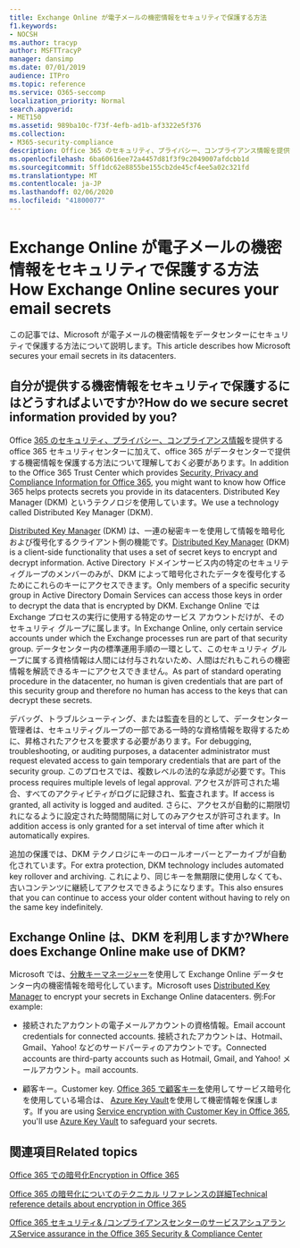 ```yaml
---
title: Exchange Online が電子メールの機密情報をセキュリティで保護する方法
f1.keywords:
- NOCSH
ms.author: tracyp
author: MSFTTracyP
manager: dansimp
ms.date: 07/01/2019
audience: ITPro
ms.topic: reference
ms.service: O365-seccomp
localization_priority: Normal
search.appverid:
- MET150
ms.assetid: 989ba10c-f73f-4efb-ad1b-af3322e5f376
ms.collection:
- M365-security-compliance
description: Office 365 のセキュリティ、プライバシー、コンプライアンス情報を提供する Office 365 セキュリティセンターに加えて、office 365 がデータセンターで提供する機密情報を保護する方法について理解しておく必要があります。 Distributed Key Manager (DKM) というテクノロジを使用しています。
ms.openlocfilehash: 6ba60616ee72a4457d81f3f9c2049007afdcbb1d
ms.sourcegitcommit: 5ff1dc62e8855be155cb2de45cf4ee5a02c321fd
ms.translationtype: MT
ms.contentlocale: ja-JP
ms.lasthandoff: 02/06/2020
ms.locfileid: "41800077"
---
```

# <a name="how-exchange-online-secures-your-email-secrets"></a><span data-ttu-id="17ed7-104">Exchange Online が電子メールの機密情報をセキュリティで保護する方法</span><span class="sxs-lookup"><span data-stu-id="17ed7-104">How Exchange Online secures your email secrets</span></span>

<span data-ttu-id="17ed7-105">この記事では、Microsoft が電子メールの機密情報をデータセンターにセキュリティで保護する方法について説明します。</span><span class="sxs-lookup"><span data-stu-id="17ed7-105">This article describes how Microsoft secures your email secrets in its datacenters.</span></span>
  
## <a name="how-do-we-secure-secret-information-provided-by-you"></a><span data-ttu-id="17ed7-106">自分が提供する機密情報をセキュリティで保護するにはどうすればよいですか?</span><span class="sxs-lookup"><span data-stu-id="17ed7-106">How do we secure secret information provided by you?</span></span>

<span data-ttu-id="17ed7-107">Office [365 のセキュリティ、プライバシー、コンプライアンス情報](https://go.microsoft.com/fwlink/?linkid=874644)を提供する office 365 セキュリティセンターに加えて、office 365 がデータセンターで提供する機密情報を保護する方法について理解しておく必要があります。</span><span class="sxs-lookup"><span data-stu-id="17ed7-107">In addition to the Office 365 Trust Center which provides [Security, Privacy and Compliance Information for Office 365](https://go.microsoft.com/fwlink/?linkid=874644), you might want to know how Office 365 helps protects secrets you provide in its datacenters.</span></span> <span data-ttu-id="17ed7-108">Distributed Key Manager (DKM) というテクノロジを使用しています。</span><span class="sxs-lookup"><span data-stu-id="17ed7-108">We use a technology called Distributed Key Manager (DKM).</span></span>
  
<span data-ttu-id="17ed7-109">[Distributed Key Manager](office-365-bitlocker-and-distributed-key-manager-for-encryption.md) (DKM) は、一連の秘密キーを使用して情報を暗号化および復号化するクライアント側の機能です。</span><span class="sxs-lookup"><span data-stu-id="17ed7-109">[Distributed Key Manager](office-365-bitlocker-and-distributed-key-manager-for-encryption.md) (DKM) is a client-side functionality that uses a set of secret keys to encrypt and decrypt information.</span></span> <span data-ttu-id="17ed7-110">Active Directory ドメインサービス内の特定のセキュリティグループのメンバーのみが、DKM によって暗号化されたデータを復号化するためにこれらのキーにアクセスできます。</span><span class="sxs-lookup"><span data-stu-id="17ed7-110">Only members of a specific security group in Active Directory Domain Services can access those keys in order to decrypt the data that is encrypted by DKM.</span></span> <span data-ttu-id="17ed7-111">Exchange Online では Exchange プロセスの実行に使用する特定のサービス アカウントだけが、そのセキュリティ グループに属します。</span><span class="sxs-lookup"><span data-stu-id="17ed7-111">In Exchange Online, only certain service accounts under which the Exchange processes run are part of that security group.</span></span> <span data-ttu-id="17ed7-112">データセンター内の標準運用手順の一環として、このセキュリティ グループに属する資格情報は人間には付与されないため、人間はだれもこれらの機密情報を解読できるキーにアクセスできません。</span><span class="sxs-lookup"><span data-stu-id="17ed7-112">As part of standard operating procedure in the datacenter, no human is given credentials that are part of this security group and therefore no human has access to the keys that can decrypt these secrets.</span></span>
  
<span data-ttu-id="17ed7-113">デバッグ、トラブルシューティング、または監査を目的として、データセンター管理者は、セキュリティグループの一部である一時的な資格情報を取得するために、昇格されたアクセスを要求する必要があります。</span><span class="sxs-lookup"><span data-stu-id="17ed7-113">For debugging, troubleshooting, or auditing purposes, a datacenter administrator must request elevated access to gain temporary credentials that are part of the security group.</span></span> <span data-ttu-id="17ed7-114">このプロセスでは、複数レベルの法的な承認が必要です。</span><span class="sxs-lookup"><span data-stu-id="17ed7-114">This process requires multiple levels of legal approval.</span></span> <span data-ttu-id="17ed7-115">アクセスが許可された場合、すべてのアクティビティがログに記録され、監査されます。</span><span class="sxs-lookup"><span data-stu-id="17ed7-115">If access is granted, all activity is logged and audited.</span></span> <span data-ttu-id="17ed7-116">さらに、アクセスが自動的に期限切れになるように設定された時間間隔に対してのみアクセスが許可されます。</span><span class="sxs-lookup"><span data-stu-id="17ed7-116">In addition access is only granted for a set interval of time after which it automatically expires.</span></span>
  
<span data-ttu-id="17ed7-117">追加の保護では、DKM テクノロジにキーのロールオーバーとアーカイブが自動化されています。</span><span class="sxs-lookup"><span data-stu-id="17ed7-117">For extra protection, DKM technology includes automated key rollover and archiving.</span></span> <span data-ttu-id="17ed7-118">これにより、同じキーを無期限に使用しなくても、古いコンテンツに継続してアクセスできるようになります。</span><span class="sxs-lookup"><span data-stu-id="17ed7-118">This also ensures that you can continue to access your older content without having to rely on the same key indefinitely.</span></span>
  
## <a name="where-does-exchange-online-make-use-of-dkm"></a><span data-ttu-id="17ed7-119">Exchange Online は、DKM を利用しますか?</span><span class="sxs-lookup"><span data-stu-id="17ed7-119">Where does Exchange Online make use of DKM?</span></span>

<span data-ttu-id="17ed7-120">Microsoft では、[分散キーマネージャー](office-365-bitlocker-and-distributed-key-manager-for-encryption.md)を使用して Exchange Online データセンター内の機密情報を暗号化しています。</span><span class="sxs-lookup"><span data-stu-id="17ed7-120">Microsoft uses [Distributed Key Manager](office-365-bitlocker-and-distributed-key-manager-for-encryption.md) to encrypt your secrets in Exchange Online datacenters.</span></span> <span data-ttu-id="17ed7-121">例:</span><span class="sxs-lookup"><span data-stu-id="17ed7-121">For example:</span></span>
  
- <span data-ttu-id="17ed7-122">接続されたアカウントの電子メールアカウントの資格情報。</span><span class="sxs-lookup"><span data-stu-id="17ed7-122">Email account credentials for connected accounts.</span></span> <span data-ttu-id="17ed7-123">接続されたアカウントは、Hotmail、Gmail、Yahoo! などのサードパーティのアカウントです。</span><span class="sxs-lookup"><span data-stu-id="17ed7-123">Connected accounts are third-party accounts such as Hotmail, Gmail, and Yahoo!</span></span> <span data-ttu-id="17ed7-124">メールアカウント。</span><span class="sxs-lookup"><span data-stu-id="17ed7-124">mail accounts.</span></span>

- <span data-ttu-id="17ed7-125">顧客キー。</span><span class="sxs-lookup"><span data-stu-id="17ed7-125">Customer key.</span></span> <span data-ttu-id="17ed7-126">[Office 365 で顧客キーを](customer-key-overview.md)使用してサービス暗号化を使用している場合は、 [Azure Key Vault](https://docs.microsoft.com/azure/key-vault/key-vault-whatis)を使用して機密情報を保護します。</span><span class="sxs-lookup"><span data-stu-id="17ed7-126">If you are using [Service encryption with Customer Key in Office 365](customer-key-overview.md), you'll use [Azure Key Vault](https://docs.microsoft.com/azure/key-vault/key-vault-whatis) to safeguard your secrets.</span></span>

## <a name="related-topics"></a><span data-ttu-id="17ed7-127">関連項目</span><span class="sxs-lookup"><span data-stu-id="17ed7-127">Related topics</span></span>

[<span data-ttu-id="17ed7-128">Office 365 での暗号化</span><span class="sxs-lookup"><span data-stu-id="17ed7-128">Encryption in Office 365</span></span>](encryption.md)
  
[<span data-ttu-id="17ed7-129">Office 365 の暗号化についてのテクニカル リファレンスの詳細</span><span class="sxs-lookup"><span data-stu-id="17ed7-129">Technical reference details about encryption in Office 365</span></span>](technical-reference-details-about-encryption.md)
  
[<span data-ttu-id="17ed7-130">Office 365 セキュリティ&amp; /コンプライアンスセンターのサービスアシュアランス</span><span class="sxs-lookup"><span data-stu-id="17ed7-130">Service assurance in the Office 365 Security &amp; Compliance Center</span></span>](https://go.microsoft.com/fwlink/?linkid=874645)
  

